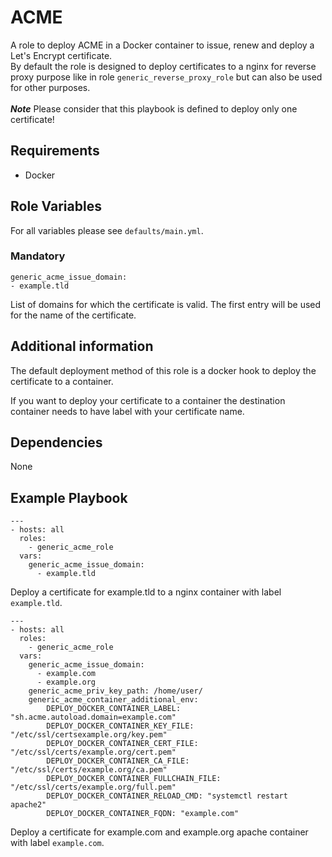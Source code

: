# ACME

A role to deploy ACME in a Docker container to issue, renew and deploy a Let's Encrypt certificate.<br>
By default the role is designed to deploy certificates to a nginx for reverse proxy purpose like in role `generic_reverse_proxy_role` but can also be used for other purposes.<br><br> 
***Note*** Please consider that this playbook is defined to deploy only one certificate!

## Requirements

- Docker

## Role Variables

For all variables please see `defaults/main.yml`.

### Mandatory

    generic_acme_issue_domain:
    - example.tld

List of domains for which the certificate is valid. The first entry will be used for the name of the certificate.

## Additional information

The default deployment method of this role is a docker hook to deploy the certificate to a container.<br>

If you want to deploy your certificate to a container the destination container needs to have label with your certificate name.

## Dependencies

None

## Example Playbook
    ---
    - hosts: all
      roles:
        - generic_acme_role
      vars:
        generic_acme_issue_domain:
          - example.tld

Deploy a certificate for example.tld to a nginx container with label `example.tld`.

    ---
    - hosts: all
      roles:
        - generic_acme_role
      vars:
        generic_acme_issue_domain:
          - example.com
          - example.org
        generic_acme_priv_key_path: /home/user/
        generic_acme_container_additional_env:
            DEPLOY_DOCKER_CONTAINER_LABEL: "sh.acme.autoload.domain=example.com"
            DEPLOY_DOCKER_CONTAINER_KEY_FILE: "/etc/ssl/certsexample.org/key.pem"
            DEPLOY_DOCKER_CONTAINER_CERT_FILE: "/etc/ssl/certs/example.org/cert.pem"
            DEPLOY_DOCKER_CONTAINER_CA_FILE: "/etc/ssl/certs/example.org/ca.pem"
            DEPLOY_DOCKER_CONTAINER_FULLCHAIN_FILE: "/etc/ssl/certs/example.org/full.pem"
            DEPLOY_DOCKER_CONTAINER_RELOAD_CMD: "systemctl restart apache2"
            DEPLOY_DOCKER_CONTAINER_FQDN: "example.com"

Deploy a certificate for example.com and example.org apache container with label `example.com`.
